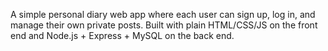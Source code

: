 A simple personal diary web app where each user can sign up, log in, and manage their own private posts. Built with plain HTML/CSS/JS on the front end and Node.js + Express + MySQL on the back end.

